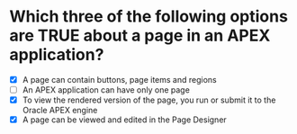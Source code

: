 # Which three of the following options are TRUE about a page in an APEX application?

- [x] A page can contain buttons, page items and regions
- [ ] An APEX application can have only one page
- [x] To view the rendered version of the page, you run or submit it to the Oracle APEX engine
- [x] A page can be viewed and edited in the Page Designer